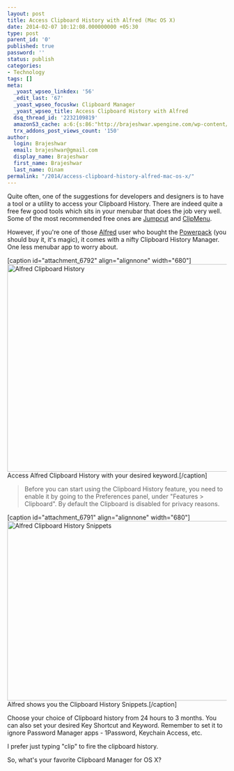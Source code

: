 ```yaml
---
layout: post
title: Access Clipboard History with Alfred (Mac OS X)
date: 2014-02-07 10:12:08.000000000 +05:30
type: post
parent_id: '0'
published: true
password: ''
status: publish
categories:
- Technology
tags: []
meta:
  _yoast_wpseo_linkdex: '56'
  _edit_last: '67'
  _yoast_wpseo_focuskw: Clipboard Manager
  _yoast_wpseo_title: Access Clipboard History with Alfred
  dsq_thread_id: '2232109819'
  amazonS3_cache: a:6:{s:86:"http://brajeshwar.wpengine.com/wp-content/uploads/2014/02/alfred-clipboard-history.png";i:6792;s:83:"http://media.brajeshwar.com/wp-content/uploads/2014/02/alfred-clipboard-history.png";i:6792;s:91:"http://brajeshwar.wpengine.com/wp-content/uploads/2014/02/alfred-clipboard-history-list.png";i:6791;s:88:"http://media.brajeshwar.com/wp-content/uploads/2014/02/alfred-clipboard-history-list.png";i:6791;s:84:"https://media.brajeshwar.com/wp-content/uploads/2014/02/alfred-clipboard-history.png";i:6792;s:89:"https://media.brajeshwar.com/wp-content/uploads/2014/02/alfred-clipboard-history-list.png";i:6791;}
  trx_addons_post_views_count: '150'
author:
  login: Brajeshwar
  email: brajeshwar@gmail.com
  display_name: Brajeshwar
  first_name: Brajeshwar
  last_name: Oinam
permalink: "/2014/access-clipboard-history-alfred-mac-os-x/"
---
```

<p>Quite often, one of the suggestions for developers and designers is to have a tool or a utility to access your Clipboard History. There are indeed quite a free few good tools which sits in your menubar that does the job very well. Some of the most recommended free ones are <a href="http://jumpcut.sourceforge.net/">Jumpcut</a> and <a href="http://www.clipmenu.com/">ClipMenu</a>.</p>
<p>However, if you're one of those <a href="http://www.alfredapp.com/">Alfred</a> user who bought the <a href="https://buy.alfredapp.com/">Powerpack</a> (you should buy it, it's magic), it comes with a nifty Clipboard History Manager. One less menubar app to worry about.</p>
<p><!--more--></p>
<p>[caption id="attachment_6792" align="alignnone" width="680"]<img src="{{ site.baseurl }}/assets/2014/02/alfred-clipboard-history.png" alt="Alfred Clipboard History" width="680" height="475" class="size-full wp-image-6792" /> Access Alfred Clipboard History with your desired keyword.[/caption]</p>
<blockquote><p>Before you can start using the Clipboard History feature, you need to enable it by going to the Preferences panel, under "Features > Clipboard". By default the Clipboard is disabled for privacy reasons.</p></blockquote>
<p>[caption id="attachment_6791" align="alignnone" width="680"]<img src="{{ site.baseurl }}/assets/2014/02/alfred-clipboard-history-list.png" alt="Alfred Clipboard History Snippets" width="680" height="411" class="size-full wp-image-6791" /> Alfred shows you the Clipboard History Snippets.[/caption]</p>
<p>Choose your choice of Clipboard history from 24 hours to 3 months. You can also set your desired Key Shortcut and Keyword. Remember to set it to ignore Password Manager apps - 1Password, Keychain Access, etc.</p>
<p>I prefer just typing "clip" to fire the clipboard history.</p>
<p>So, what's your favorite Clipboard Manager for OS X?</p>
